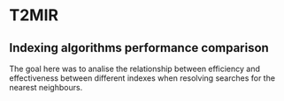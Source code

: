 # T2MIR
## Indexing algorithms performance comparison

The goal here was to analise the relationship between efficiency and effectiveness between different indexes when resolving searches for the nearest neighbours.
